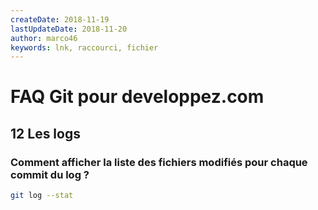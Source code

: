 ```yaml
---
createDate: 2018-11-19
lastUpdateDate: 2018-11-20
author: marco46
keywords: lnk, raccourci, fichier
---
```


# FAQ Git pour developpez.com

## 12 Les logs

### Comment afficher la liste des fichiers modifiés pour chaque commit du log ?

```bash
git log --stat
```
